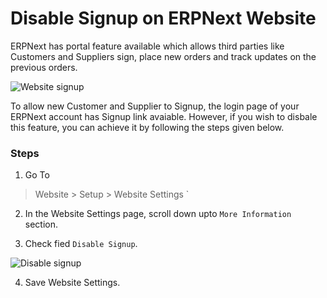 # Disable Signup on ERPNext Website

ERPNext has portal feature available which allows third parties like Customers and Suppliers sign, place new orders and track updates on the previous orders.

<img class="screenshot" alt="Website signup" src="{{docs_base_url}}/v13/assets/img/website/website-signup.png">

To allow new Customer and Supplier to Signup, the login page of your ERPNext account has Signup link avaiable. However, if you wish to disbale this feature, you can achieve it by following the steps given below.

### Steps

1. Go To

> Website > Setup > Website Settings `

2. In the Website Settings page, scroll down upto `More Information` section.

3. Check fied `Disable Signup`.

<img class="screenshot" alt="Disable signup" src="{{docs_base_url}}/v13/assets/img/website/disable-signup.png">

4. Save Website Settings.

